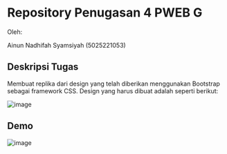 # Repository Penugasan 4 PWEB G

Oleh:

Ainun Nadhifah Syamsiyah (5025221053)

## Deskripsi Tugas

Membuat replika dari design yang telah diberikan menggunakan Bootstrap sebagai framework CSS. Design yang harus dibuat adalah seperti berikut:

![image](https://github.com/ainunns/pweb-tugas-4/assets/58164571/98d62637-13a0-460b-ab0c-35da4fee53e4)

## Demo

![image](https://github.com/ainunns/pweb-tugas-4/assets/58164571/6fc02abc-5616-4839-8373-0737497b15b4)
